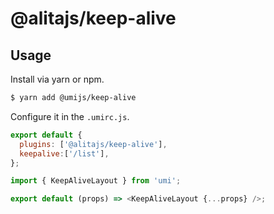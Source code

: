 # @alitajs/keep-alive

## Usage

Install via yarn or npm.

```bash
$ yarn add @umijs/keep-alive
```

Configure it in the `.umirc.js`.

```js
export default {
  plugins: ['@alitajs/keep-alive'],
  keepalive:['/list'],
};
```

```js
import { KeepAliveLayout } from 'umi';

export default (props) => <KeepAliveLayout {...props} />;
```

